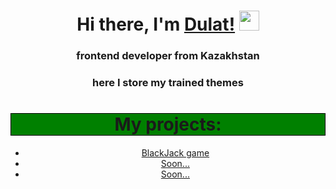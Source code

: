 <style>
  .title {
    background-color: green;
    border: 1px solid black;
  }
</style>
<h1 align="center">Hi there, I'm <a href="https://github.com/aianov" target="_blank">Dulat!</a> 
<img src="https://github.com/blackcater/blackcater/raw/main/images/Hi.gif" height="32"/></h1>
<h3 align="center">frontend developer from Kazakhstan</h3>
<h3 align="center">here I store my trained themes</h3>
<h1 align="center" color="lime" class="title">My projects:</h1>
<ul align="center">
    <li><a href="https://github.com/aianov/BlackJackDulat" target="_blank">BlackJack game</li>
    <li>Soon...</li>
    <li>Soon...</li>
</ul>
